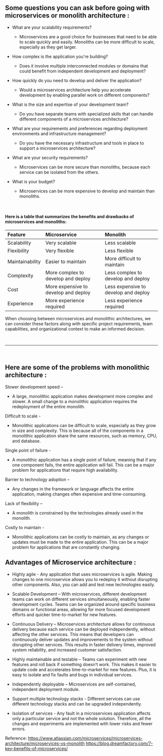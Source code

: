 ## Some questions you can ask before going with microservices or monolith architecture :

- What are your scalability requirements?
  - Microservices are a good choice for businesses that need to be able to scale quickly and easily. Monoliths can be more difficult to scale, especially as they get larger.

- How complex is the application you're building?
  - Does it involve multiple interconnected modules or domains that could benefit from independent development and deployment?

- How quickly do you need to develop and deliver the application?
  - Would a microservices architecture help you accelerate development by enabling parallel work on different components?

- What is the size and expertise of your development team?
  - Do you have separate teams with specialized skills that can handle different components of a microservices architecture?

- What are your requirements and preferences regarding deployment environments and infrastructure management? 
  - Do you have the necessary infrastructure and tools in place to support a microservices architecture?

- What are your security requirements?
  - Microservices can be more secure than monoliths, because each service can be isolated from the others.

- What is your budget?
  - Microservices can be more expensive to develop and maintain than monoliths.

<br>

#### Here is a table that summarizes the benefits and drawbacks of microservices and monoliths:

| Feature | Microservice | Monolith |
| :--- | :--- | :--- |
| Scalability | Very scalable | Less scalable |
| Flexibility | Very flexible | Less flexible |
| Maintainability | Easier to maintain | More difficult to maintain |
| Complexity | More complex to develop and deploy | Less complex to develop and deploy |
| Cost | More expensive to develop and deploy | Less expensive to develop and deploy |
| Experience  | More experience required | Less experience required |

When choosing between microservices and monolithic architectures, we can consider these factors along with specific project requirements, team capabilities, and organizational context to make an informed decision.

<br>
<hr>
<br>

## Here are some of the problems with monolithic architecture :

Slower development speed –
- A large, monolithic application makes development more complex and slower. A small change to a monolithic application requires the redeployment of the entire
monolith.

Difficult to scale - 
- Monolithic applications can be difficult to scale, especially as they grow in size and complexity. This is because all of the components in a monolithic application
share the same resources, such as memory, CPU, and database.

Single point of failure - 
- A monolithic application has a single point of failure, meaning that if any one component fails, the entire application will fail. This can be a major problem for
applications that require high availability.

Barrier to technology adoption – 
- Any changes in the framework or language affects the entire application, making changes often expensive and time-consuming.

Lack of flexibility – 
- A monolith is constrained by the technologies already used in the monolith.

Costly to maintain -
- Monolithic applications can be costly to maintain, as any changes or updates must be made to the entire application. This can be a major problem for applications
that are constantly changing.

## Advantages of Microservice architecture :

- Highly agile - Any application that uses microservices is agile. Making changes to one microservice allows you to redeploy it without disrupting other components.
Also, you can add and test new technologies easily.

- Scalable Development – With microservices, different development teams can work on different services simultaneously, enabling faster development cycles. Teams can
be organized around specific business domains or functional areas, allowing for more focused development efforts and quicker time-to-market for new features.

- Continuous Delivery – Microservices architecture allows for continuous delivery because each service can be deployed independently, without affecting the other services. This means that developers can continuously deliver updates and improvements to the system without disrupting other services. This results in faster delivery times, improved system reliability, and increased customer satisfaction. 

- Highly maintainable and testable – Teams can experiment with new features and roll back if something doesn’t work. This makes it easier to update code and 
accelerates time-to-market for new features. Plus, it is easy to isolate and fix faults and bugs in individual services.

- Independently deployable – Microservices are self-contained, independent deployment module.

- Support multiple technology stacks - Different services can use different technology stacks and can be upgraded independently.

- Isolation of services - Any fault in a microservices application affects only a particular service and not the whole solution. Therefore, all the changes and 
experiments are implemented with lower risks and fewer errors.

Reference: https://www.atlassian.com/microservices/microservices-architecture/microservices-vs-monolith
           https://blog.dreamfactory.com/7-key-benefits-of-microservices/